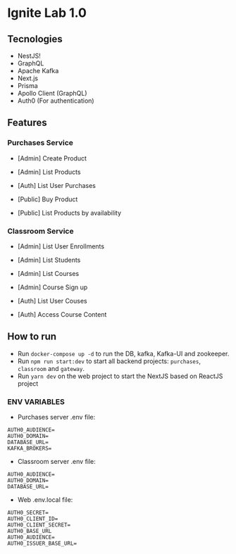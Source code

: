 # Ignite Lab 1.0
## Tecnologies
- NestJS!
- GraphQL
- Apache Kafka
- Next.js
- Prisma
- Apollo Client (GraphQL)
- Auth0 (For authentication)

## Features

### Purchases Service
- [Admin] Create Product
- [Admin] List Products

- [Auth] List User Purchases

- [Public] Buy Product
- [Public] List Products by availability

### Classroom Service
- [Admin] List User Enrollments
- [Admin] List Students
- [Admin] List Courses
- [Admin] Course Sign up

- [Auth] List User Couses
- [Auth] Access Course Content

## How to run
- Run `docker-compose up -d` to run the DB, kafka, Kafka-UI and zookeeper.
- Run `npm run start:dev` to start all backend projects: `purchases`, `classroom` and `gateway`.
- Run `yarn dev` on the web project to start the NextJS based on ReactJS project 


### ENV VARIABLES
- Purchases server .env file:
```
AUTH0_AUDIENCE=
AUTH0_DOMAIN=
DATABASE_URL=
KAFKA_BROKERS=
```
- Classroom server .env file:
```
AUTH0_AUDIENCE=
AUTH0_DOMAIN=
DATABASE_URL=
```
- Web .env.local file:
```
AUTH0_SECRET=
AUTH0_CLIENT_ID=
AUTH0_CLIENT_SECRET=
AUTH0_BASE_URL
AUTH0_AUDIENCE=
AUTH0_ISSUER_BASE_URL=
```
